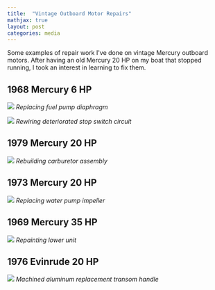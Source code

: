 ```yaml
---
title:  "Vintage Outboard Motor Repairs"
mathjax: true
layout: post
categories: media
---
```


Some examples of repair work I've done on vintage Mercury outboard motors. After having an old Mercury 20 HP on my boat that stopped running, I took an interest in learning to fix them.

## 1968 Mercury 6 HP
![](/assets/images/2022-08-14-guitar-electronics-work/IMG_0247_294.png)
*Replacing fuel pump diaphragm*

![](/assets/images/2022-10-14-outboard-motor-repair/6hp_stopswitch.png)
*Rewiring deteriorated stop switch circuit*

## 1979 Mercury 20 HP
![](/assets/images/2022-08-14-guitar-electronics-work/DSC_02422.png)
*Rebuilding carburetor assembly*

## 1973 Mercury 20 HP
![](/assets/images/2022-08-14-guitar-electronics-work/DSC_0045.JPG)
*Replacing water pump impeller*

## 1969 Mercury 35 HP
![](/assets/images/2022-08-14-guitar-electronics-work/IMG_0638_2.png)
*Repainting lower unit*

<!-- ![](/assets/images/2022-08-14-guitar-electronics-work/IMG_0638_2.png)
*Cleaning ignition points* -->

## 1976 Evinrude 20 HP
![](/assets/images/2022-08-14-guitar-electronics-work/IMG_0638_2.png)
*Machined aluminum replacement transom handle*







